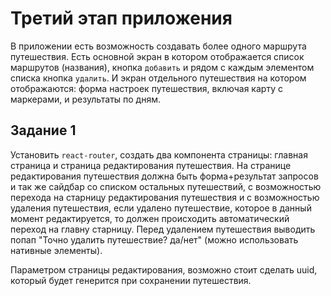 # Третий этап приложения
В приложении есть возможность создавать более одного маршрута путешествия. Есть основной 
экран в котором отображается список маршрутов (названия), кнопка `добавить` и рядом с каждым
элементом списка кнопка `удалить`. И экран отдельного путешествия на котором отображаются:
форма настроек путешествия, включая карту с маркерами, и результаты по дням.

## Задание 1
Установить `react-router`, создать два компонента страницы: главная страница и страница 
редактирования путешествия. На странице редактирования путешествия должна быть форма+результат
запросов и так же сайдбар со списком остальных путешествий, с возможностью перехода на старницу
редактирования путешествия и с возможностью удаления путешествия, если удалено путешествие,
которое в данный момент редактируется, то должен происходить автоматический переход на главну старницу.
Перед удалением путешествия выводить попап "Точно удалить путешествие? да/нет" (можно использовать 
нативные элементы).

Параметром страницы редактирования, возможно стоит сделать uuid, который будет генерится при
сохранении путешествия.